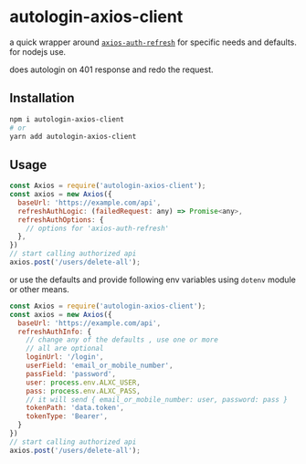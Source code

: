 # autologin-axios-client

a quick wrapper around [`axios-auth-refresh`](https://github.com/Flyrell/axios-auth-refresh) for specific needs and defaults. for nodejs use.

does autologin on 401 response and redo the request.

## Installation

```bash
npm i autologin-axios-client
# or
yarn add autologin-axios-client
```

## Usage

```js
const Axios = require('autologin-axios-client');
const axios = new Axios({
  baseUrl: 'https://example.com/api',
  refreshAuthLogic: (failedRequest: any) => Promise<any>,
  refreshAuthOptions: {
    // options for 'axios-auth-refresh'
  },
})
// start calling authorized api
axios.post('/users/delete-all');
```

or use the defaults and provide following env variables using `dotenv` module or other means.

```js
const Axios = require('autologin-axios-client');
const axios = new Axios({
  baseUrl: 'https://example.com/api',
  refreshAuthInfo: {
    // change any of the defaults , use one or more
    // all are optional
    loginUrl: '/login',
    userField: 'email_or_mobile_number',
    passField: 'password',
    user: process.env.ALXC_USER,
    pass: process.env.ALXC_PASS,
    // it will send { email_or_mobile_number: user, password: pass }
    tokenPath: 'data.token',
    tokenType: 'Bearer',
  }
})
// start calling authorized api
axios.post('/users/delete-all');
```
